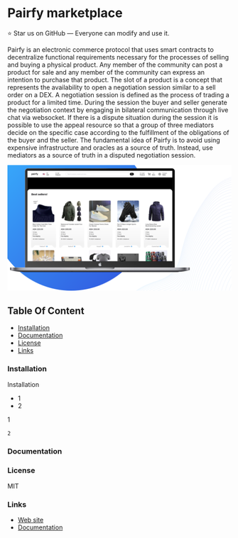# Pairfy marketplace

⭐️ Star us on GitHub — Everyone can modify and use it.

Pairfy is an electronic commerce protocol that uses smart contracts to decentralize functional requirements necessary for the processes of selling and buying a physical product. Any member of the community can post a product for sale and any member of the community can express an intention to purchase that product. The slot of a product is a concept that represents the availability to open a negotiation session similar to a sell order on a DEX. A negotiation session is defined as the process of trading a product for a limited time. During the session the buyer and seller generate the negotiation context by engaging in bilateral communication through live chat via websocket. If there is a dispute situation during the session it is possible to use the appeal resource so that a group of three mediators decide on the specific case according to the fulfillment of the obligations of the buyer and the seller. The fundamental idea of Pairfy is to avoid using expensive infrastructure and oracles as a source of truth. Instead, use mediators as a source of truth in a disputed negotiation session.

![image](z/docs/home.png)

## Table Of Content

- [Installation](#installation)
- [Documentation](#documentation)
- [License](#license)
- [Links](#links)

### Installation

Installation

- 1
- 2

1

```bash
2
```

### Documentation

### License

MIT

### Links

* [Web site](https://twitter.com/Pairfy_io)
* [Documentation](https://twitter.com/Pairfy_io)
